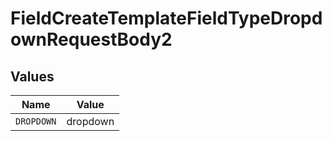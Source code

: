 # FieldCreateTemplateFieldTypeDropdownRequestBody2


## Values

| Name       | Value      |
| ---------- | ---------- |
| `DROPDOWN` | dropdown   |